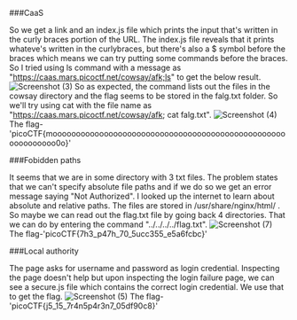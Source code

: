 ###CaaS

So we get a link and an index.js file which prints the input that's written in the curly braces portion of the URL. The index.js file reveals that it prints whateve's written in the curlybraces, but there's also a $ symbol before the braces which means we can try putting some commands before the braces. So I tried using ls command with a message as "https://caas.mars.picoctf.net/cowsay/afk;ls" to get the below result.![Screenshot (3)](https://github.com/Wixter07/CRYPTONITE-JTP-2/assets/150792650/463d468d-7997-4426-b8b7-25abdcfecb5e)
So as expected, the command lists out the files in the cowsay directory and the flag seems to be stored in the falg.txt folder. So we'll try using cat with the file name as "https://caas.mars.picoctf.net/cowsay/afk; cat falg.txt".
![Screenshot (4)](https://github.com/Wixter07/CRYPTONITE-JTP-2/assets/150792650/b15c6216-8990-4a90-b456-fdf1fda49d92)
The flag-'picoCTF{moooooooooooooooooooooooooooooooooooooooooooooooooooooooooooo0o}' 



###Fobidden paths

It seems that we are in some directory with 3 txt files. The problem states that we can't specify absolute file paths and if we do so we get an error message saying "Not Authorized". I looked up the internet to learn about absolute and relative paths. The files are stored in /usr/share/nginx/html/ . So maybe we can read out the flag.txt file by going back 4 directories. That we can do by entering the command "../../../../flag.txt". 
![Screenshot (7)](https://github.com/Wixter07/CRYPTONITE-JTP-2/assets/150792650/b1e0d9e6-9da4-4d6e-a155-9b6bb7bc185c)
The flag-'picoCTF{7h3_p47h_70_5ucc355_e5a6fcbc}'

###Local authority

The page asks for username and password as login credential. Inspecting the page doesn't help but upon inspecting the login failure page, we can see a secure.js file which contains the correct login credential. We use that to get the flag.
![Screenshot (5)](https://github.com/Wixter07/CRYPTONITE-JTP-2/assets/150792650/5f4dea44-3367-4c97-8621-62955bac45dc)
The flag-'picoCTF{j5_15_7r4n5p4r3n7_05df90c8}'
